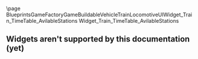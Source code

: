 \page BlueprintsGameFactoryGameBuildableVehicleTrainLocomotiveUIWidget_Train_TimeTable_AvilableStations Widget_Train_TimeTable_AvilableStations
## Widgets aren't supported by this documentation (yet)
